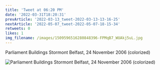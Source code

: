 ```yaml
---
title: 'Tweet at 06:20 PM'
date: '2022-03-31T18:20:31'
prevArticle: '2022-03-13_tweet-2022-03-13-13-16-25'
nextArticle: '2022-05-07_tweet-2022-05-07-18-15-34'
retweets: 0
likes: 1
img_filename: /images/1509596516280848396-FPMqB7_WUAkj5uL.jpg
---
```

Parliament Buildings Stormont Belfast, 24 November 2006 (colorized)

![Parliament Buildings Stormont Belfast, 24 November 2006 (colorized)](/images/1509596516280848396-FPMqB7_WUAkj5uL.jpg "Parliament Buildings Stormont Belfast, 24 November 2006 (colorized)")